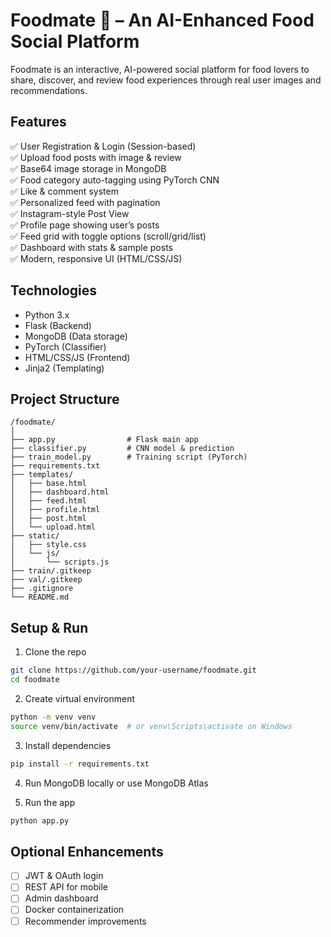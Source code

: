 # Foodmate 🍔 – An AI-Enhanced Food Social Platform

Foodmate is an interactive, AI-powered social platform for food lovers to share, discover, and review food experiences through real user images and recommendations.

## Features

✅ User Registration & Login (Session-based)  
✅ Upload food posts with image & review  
✅ Base64 image storage in MongoDB  
✅ Food category auto-tagging using PyTorch CNN  
✅ Like & comment system  
✅ Personalized feed with pagination  
✅ Instagram-style Post View  
✅ Profile page showing user’s posts  
✅ Feed grid with toggle options (scroll/grid/list)  
✅ Dashboard with stats & sample posts  
✅ Modern, responsive UI (HTML/CSS/JS)

## Technologies

- Python 3.x
- Flask (Backend)
- MongoDB (Data storage)
- PyTorch (Classifier)
- HTML/CSS/JS (Frontend)
- Jinja2 (Templating)

## Project Structure

```
/foodmate/
│
├── app.py                # Flask main app
├── classifier.py         # CNN model & prediction
├── train_model.py        # Training script (PyTorch)
├── requirements.txt
├── templates/
│   ├── base.html
│   ├── dashboard.html
│   ├── feed.html
│   ├── profile.html
│   ├── post.html
│   └── upload.html
├── static/
│   ├── style.css
│   └── js/
│       └── scripts.js
├── train/.gitkeep
├── val/.gitkeep
├── .gitignore
└── README.md
```

## Setup & Run

1. Clone the repo

```bash
git clone https://github.com/your-username/foodmate.git
cd foodmate
```

2. Create virtual environment

```bash
python -m venv venv
source venv/bin/activate  # or venv\Scripts\activate on Windows
```

3. Install dependencies

```bash
pip install -r requirements.txt
```

4. Run MongoDB locally or use MongoDB Atlas

5. Run the app

```bash
python app.py
```

## Optional Enhancements

- [ ] JWT & OAuth login
- [ ] REST API for mobile
- [ ] Admin dashboard
- [ ] Docker containerization
- [ ] Recommender improvements
